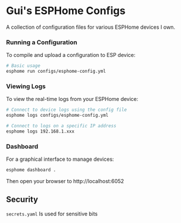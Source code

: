 # Gui's ESPHome Configs

A collection of configuration files for various ESPHome devices I own.

### Running a Configuration

To compile and upload a configuration to ESP device:

```bash
# Basic usage
esphome run configs/esphome-config.yml
```

### Viewing Logs

To view the real-time logs from your ESPHome device:

```bash
# Connect to device logs using the config file
esphome logs configs/esphome-config.yml

# Connect to logs on a specific IP address
esphome logs 192.168.1.xxx
```

### Dashboard

For a graphical interface to manage devices:

```bash
esphome dashboard .
```

Then open your browser to http://localhost:6052

## Security

`secrets.yaml` Is used for sensitive bits
